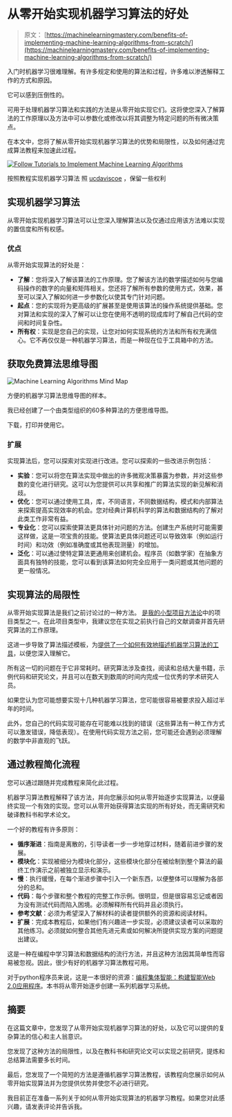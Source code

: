 # 从零开始实现机器学习算法的好处

> 原文： [https://machinelearningmastery.com/benefits-of-implementing-machine-learning-algorithms-from-scratch/](https://machinelearningmastery.com/benefits-of-implementing-machine-learning-algorithms-from-scratch/)

入门时机器学习很难理解。有许多规定和使用的算法和过程，许多难以渗透解释工作的方式和原因。

它可以感到压倒性的。

可用于处理机器学习算法和实践的方法是从零开始实现它们。这将使您深入了解算法的工作原理以及方法中可以参数化或修改以将其调整为特定问题的所有微决策点。

在本文中，您将了解从零开始实现机器学习算法的优势和局限性，以及如何通过完成算法教程来加速此过程。

[![Follow Tutorials to Implement Machine Learning Algorithms](img/f8a3ba83b77e6650418b843c89b38d56.jpg)](https://3qeqpr26caki16dnhd19sv6by6v-wpengine.netdna-ssl.com/wp-content/uploads/2014/09/Follow-Tutorials-to-Implement-Machine-Learning-Algorithms.jpg)

按照教程实现机器学习算法
照 [ucdaviscoe](https://www.flickr.com/photos/ucdaviscoe/6046652813) ，保留一些权利

## 实现机器学习算法

从零开始实现机器学习算法可以让您深入理解算法以及仅通过应用该方法难以实现的置信度和所有权感。

### 优点

从零开始实现算法的好处是：

*   **了解**：您将深入了解该算法的工作原理。您了解该方法的数学描述如何与您编码操作的数字的向量和矩阵相关。您还将了解所有参数的使用方式，效果，甚至可以深入了解如何进一步参数化以使其专门针对问题。
*   **起点**：您的实现将为更高级的扩展甚至是使用该算法的操作系统提供基础。您对算法和实现的深入了解可以让您在使用不透明的现成库时了解自己代码的空间和时间复杂性。
*   **所有权**：实现是您自己的实现，让您对如何实现系统的方法和所有权充满信心。它不再仅仅是一种机器学习算法，而是一种现在位于工具箱中的方法。

## 获取免费算法思维导图

![Machine Learning Algorithms Mind Map](img/2ce1275c2a1cac30a9f4eea6edd42d61.jpg)

方便的机器学习算法思维导图的样本。

我已经创建了一个由类型组织的60多种算法的方便思维导图。

下载，打印并使用它。

### 扩展

实现算法后，您可以探索对实现进行改进。您可以探索的一些改进示例包括：

*   **实验**：您可以将您在算法实现中做出的许多微观决策暴露为参数，并对这些参数的变化进行研究。这可以为您提供可以共享和推广的算法实现的新见解和消歧。
*   **优化**：您可以通过使用工具，库，不同语言，不同数据结构，模式和内部算法来探索提高实现效率的机会。您对经典计算机科学的算法和数据结构的了解对此类工作非常有益。
*   **专业化**：您可以探索使算法更具体针对问题的方法。创建生产系统时可能需要这样做，这是一项宝贵的技能。使算法更具体问题还可以导致效率（例如运行时间）和功效（例如准确度或其他表现测量）的增加。
*   **泛化**：可以通过使特定算法更通用来创建机会。程序员（如数学家）在抽象方面具有独特的技能，您可以看到该算法如何完全应用于一类问题或其他问题的更一般情况。

## 实现算法的局限性

从零开始实现算法是我们之前讨论过的一种方法。 [是我的](http://machinelearningmastery.com/how-to-implement-a-machine-learning-algorithm/ "How to Implement a Machine Learning Algorithm")[小型项目方法论](http://machinelearningmastery.com/self-study-machine-learning-projects/ "4 Self-Study Machine Learning Projects")中的项目类型之一。在此项目类型中，我建议您在实现之前执行自己的文献调查并首先研究算法的工作原理。

这进一步导致了算法描述模板，为[提供了一个如何有效地描述机器学习算法的工具](http://machinelearningmastery.com/how-to-learn-a-machine-learning-algorithm/ "How to Learn a Machine Learning Algorithm")，以便您深入理解它。

所有这一切的问题在于它非常耗时。研究算法涉及查找，阅读和总结大量书籍，示例代码和研究论文，并且可以在数天到数周的时间内完成一位优秀的学术研究人员。

如果您认为您可能想要实现十几种机器学习算法，您可能很容易被要求投入超过半年的时间。

此外，您自己的代码实现可能存在可能难以找到的错误（这些算法有一种工作方式可以激发错误，降低表现）。在使用代码实现方法之前，您可能还会遇到必须理解的数学中非直观的飞跃。

## 通过教程简化流程

您可以通过跟随并完成教程来简化此过程。

机器学习算法教程解释了该方法，并向您展示如何从零开始逐步实现算法，以便最终实现一个有效的实现。您可以从零开始获得算法实现的所有好处，而无需研究和破译教科书和学术论文。

一个好的教程有许多原则：

*   **循序渐进**：指南是离散的，引导读者一步一步地穿过材料，随着前进步骤的发展。
*   **模块化**：实现被细分为模块化部分，这些模块化部分在被绘制到整个算法的最终工作演示之前被独立显示和演示。
*   **慢**：执行缓慢，在每个渐进步骤中引入一个新东西，以便整体可以理解为各部分的总和。
*   **代码**：每个步骤和整个教程的完整工作示例。很明显，但是很容易忘记或者因为没有测试代码而陷入困境。必须解释所有代码并且必须执行。
*   **参考文献**：必须为希望深入了解材料的读者提供额外的资源和阅读材料。
*   **扩展**：完成本教程后，如果他们有兴趣进一步实现，必须建议读者可以采取的其他练习。必须就如何整合其他先进元素或如何解决所提供实现方案的问题提出建议。

这是一种在编程中学习算法和数据结构的流行方法，并且这种方法因其简单性而容易被忽视。因此，很少有好的机器学习算法教程可用。

对于python程序员来说，这是一本很好的资源：[编程集体智能：构建智能Web 2.0应用程序](http://www.amazon.com/dp/0596529325?tag=inspiredalgor-20)。本书将从零开始逐步创建一系列机器学习系统。

## 摘要

在这篇文章中，您发现了从零开始实现机器学习算法的好处，以及它可以提供的复杂算法的信心和主人翁意识。

您发现了这种方法的局限性，以及在教科书和研究论文可以实现之前研究，提炼和总结算法需要多长时间。

最后，您发现了一个简短的方法是遵循机器学习算法教程，该教程向您展示如何从零开始实现算法并为您提供优势并使您不必进行研究。

我目前正在准备一系列关于如何从零开始实现算法的机器学习教程。如果您对此感兴趣，请发表评论并告诉我。